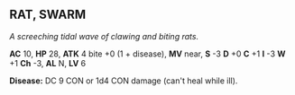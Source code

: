 ## RAT, SWARM

_A screeching tidal wave of clawing and biting rats._

**AC** 10, **HP** 28, **ATK** 4 bite +0 (1 + disease), **MV** near, **S** -3 **D** +0 **C** +1 **I** -3 **W** +1 **Ch** -3, **AL** N, **LV** 6

**Disease:** DC 9 CON or 1d4 CON damage (can't heal while ill).

